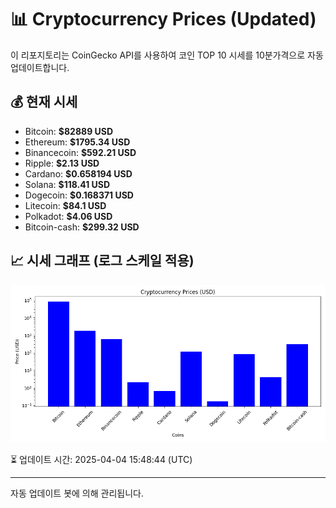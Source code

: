 
# 📊 Cryptocurrency Prices (Updated)

이 리포지토리는 CoinGecko API를 사용하여 코인 TOP 10 시세를 10분가격으로 자동 업데이트합니다.

## 💰 현재 시세
- Bitcoin: **$82889 USD**
- Ethereum: **$1795.34 USD**
- Binancecoin: **$592.21 USD**
- Ripple: **$2.13 USD**
- Cardano: **$0.658194 USD**
- Solana: **$118.41 USD**
- Dogecoin: **$0.168371 USD**
- Litecoin: **$84.1 USD**
- Polkadot: **$4.06 USD**
- Bitcoin-cash: **$299.32 USD**

## 📈 시세 그래프 (로그 스케일 적용)
![Crypto Prices](crypto_prices.png)

⏳ 업데이트 시간: 2025-04-04 15:48:44 (UTC)

---
자동 업데이트 봇에 의해 관리됩니다.
